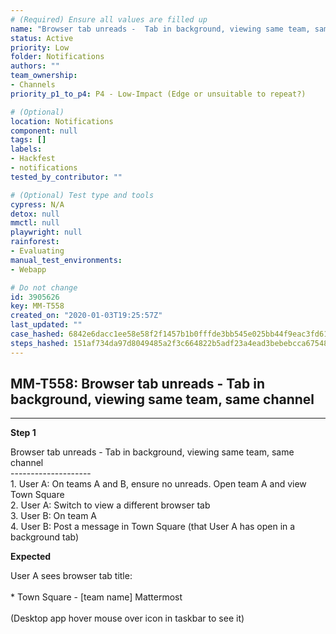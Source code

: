 ```yaml
---
# (Required) Ensure all values are filled up
name: "Browser tab unreads -  Tab in background, viewing same team, same channel"
status: Active
priority: Low
folder: Notifications
authors: ""
team_ownership: 
- Channels
priority_p1_to_p4: P4 - Low-Impact (Edge or unsuitable to repeat?)

# (Optional)
location: Notifications
component: null
tags: []
labels: 
- Hackfest
- notifications
tested_by_contributor: ""

# (Optional) Test type and tools
cypress: N/A
detox: null
mmctl: null
playwright: null
rainforest: 
- Evaluating
manual_test_environments:
- Webapp

# Do not change
id: 3905626
key: MM-T558
created_on: "2020-01-03T19:25:57Z"
last_updated: ""
case_hashed: 6842e6dacc1ee58e58f2f1457b1b0fffde3bb545e025bb44f9eac3fd61c746cd77b415d0097e3cc49690f0cb52e93dda
steps_hashed: 151af734da97d8049485a2f3c664822b5adf23a4ead3bebebcca675483bf903edc087f00d6bac3fc7b8873797c5d89bc
---
```


<!-- (Auto-generated) Based on frontmatter's "key" and "name" -->

## MM-T558: Browser tab unreads - Tab in background, viewing same team, same channel

---

**Step 1**

Browser tab unreads - Tab in background, viewing same team, same channel\
\--------------------\
1\. User A: On teams A and B, ensure no unreads. Open team A and view Town Square\
2\. User A: Switch to view a different browser tab\
3\. User B: On team A\
4\. User B: Post a message in Town Square (that User A has open in a background tab)

**Expected**

User A sees browser tab title:\
\
\* Town Square - \[team name] Mattermost\
\
(Desktop app hover mouse over icon in taskbar to see it)
